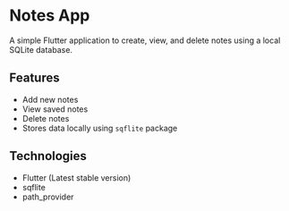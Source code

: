 # Notes App

A simple Flutter application to create, view, and delete notes using a local SQLite database.

## Features

- Add new notes
- View saved notes
- Delete notes
- Stores data locally using `sqflite` package

## Technologies

- Flutter (Latest stable version)
- sqflite
- path_provider
